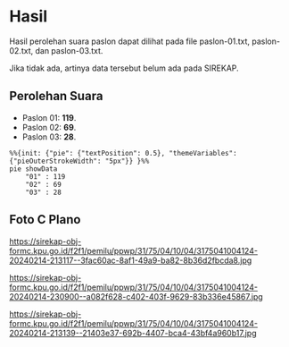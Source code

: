 # Hasil

Hasil perolehan suara paslon dapat dilihat pada file paslon-01.txt, paslon-02.txt, dan paslon-03.txt.

Jika tidak ada, artinya data tersebut belum ada pada SIREKAP.

## Perolehan Suara

 * Paslon 01: **119**.
 * Paslon 02: **69**.
 * Paslon 03: **28**.

```mermaid
%%{init: {"pie": {"textPosition": 0.5}, "themeVariables": {"pieOuterStrokeWidth": "5px"}} }%%
pie showData
    "01" : 119
    "02" : 69
    "03" : 28
```
## Foto C Plano

https://sirekap-obj-formc.kpu.go.id/f2f1/pemilu/ppwp/31/75/04/10/04/3175041004124-20240214-213117--3fac60ac-8af1-49a9-ba82-8b36d2fbcda8.jpg

https://sirekap-obj-formc.kpu.go.id/f2f1/pemilu/ppwp/31/75/04/10/04/3175041004124-20240214-230900--a082f628-c402-403f-9629-83b336e45867.jpg

https://sirekap-obj-formc.kpu.go.id/f2f1/pemilu/ppwp/31/75/04/10/04/3175041004124-20240214-213139--21403e37-692b-4407-bca4-43bf4a960b17.jpg
